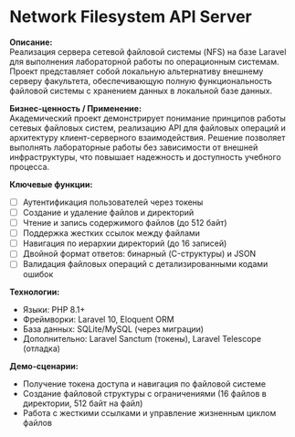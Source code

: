# Network Filesystem API Server

**Описание:**  
Реализация сервера сетевой файловой системы (NFS) на базе Laravel для выполнения лабораторной работы по операционным системам. Проект представляет собой локальную альтернативу внешнему серверу факультета, обеспечивающую полную функциональность файловой системы с хранением данных в локальной базе данных.

**Бизнес-ценность / Применение:**  
Академический проект демонстрирует понимание принципов работы сетевых файловых систем, реализацию API для файловых операций и архитектуру клиент-серверного взаимодействия. Решение позволяет выполнять лабораторные работы без зависимости от внешней инфраструктуры, что повышает надежность и доступность учебного процесса.

**Ключевые функции:**

-   [ ] Аутентификация пользователей через токены
-   [ ] Создание и удаление файлов и директорий
-   [ ] Чтение и запись содержимого файлов (до 512 байт)
-   [ ] Поддержка жестких ссылок между файлами
-   [ ] Навигация по иерархии директорий (до 16 записей)
-   [ ] Двойной формат ответов: бинарный (C-структуры) и JSON
-   [ ] Валидация файловых операций с детализированными кодами ошибок

**Технологии:**

-   Языки: PHP 8.1+
-   Фреймворки: Laravel 10, Eloquent ORM
-   База данных: SQLite/MySQL (через миграции)
-   Дополнительно: Laravel Sanctum (токены), Laravel Telescope (отладка)

**Демо-сценарии:**

-   Получение токена доступа и навигация по файловой системе
-   Создание файловой структуры с ограничениями (16 файлов в директории, 512 байт на файл)
-   Работа с жесткими ссылками и управление жизненным циклом файлов
